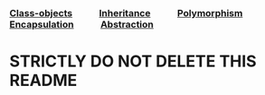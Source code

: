 &nbsp; <h3 style="display:inline;"><a href=''>Class-objects</a></h3> &nbsp;&nbsp;&nbsp;&nbsp;&nbsp;&nbsp;&nbsp;&nbsp;&nbsp;&nbsp; <h3 style="display:inline;"><a href=''>Inheritance</a></h3> &nbsp;&nbsp;&nbsp;&nbsp;&nbsp;&nbsp;&nbsp;&nbsp;&nbsp;&nbsp; <h3 style="display:inline;"><a href=''>Polymorphism</a></h3> &nbsp;&nbsp;&nbsp;&nbsp;&nbsp;&nbsp;&nbsp;&nbsp;&nbsp;&nbsp; <h3 style="display:inline;"><a href=''>Encapsulation</a></h3> &nbsp;&nbsp;&nbsp;&nbsp;&nbsp;&nbsp;&nbsp;&nbsp;&nbsp;&nbsp; <h3 style="display:inline;"><a href=''>Abstraction</a></h3> &nbsp;&nbsp;&nbsp;&nbsp;&nbsp;&nbsp;&nbsp;&nbsp;&nbsp;&nbsp; <h3 style="display:inline;"><a href=''></a></h3>


# STRICTLY DO NOT DELETE THIS README
